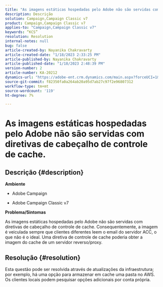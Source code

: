 ```yaml
---
title: "As imagens estáticas hospedadas pelo Adobe não são servidas com diretivas de cabeçalho de controle de cache."
description: Descrição
solution: Campaign,Campaign Classic v7
product: Campaign,Campaign Classic v7
applies-to: "Campaign,Campaign Classic v7"
keywords: “KCS”
resolution: Resolution
internal-notes: null
bug: false
article-created-by: Nayanika Chakravarty
article-created-date: "1/18/2023 2:33:25 PM"
article-published-by: Nayanika Chakravarty
article-published-date: "1/18/2023 2:48:39 PM"
version-number: 2
article-number: KA-20212
dynamics-url: "https://adobe-ent.crm.dynamics.com/main.aspx?forceUCI=1&pagetype=entityrecord&etn=knowledgearticle&id=1b98e10b-3d97-ed11-aad1-6045bd006b4b"
source-git-commit: f82350fa0a264ab20a95d7ab27c97f2e96807312
workflow-type: tm+mt
source-wordcount: '119'
ht-degree: 7%

---
```


# As imagens estáticas hospedadas pelo Adobe não são servidas com diretivas de cabeçalho de controle de cache.

## Descrição {#description}


<b>Ambiente</b>

- Adobe Campaign

- Adobe Campaign Classic v7

<b>Problema/Sintomas</b>

As imagens estáticas hospedadas pelo Adobe não são servidas com diretivas de cabeçalho de controle de cache. Consequentemente, a imagem é veiculada sempre que clientes diferentes leem o email do servidor ACC, o que não é o ideal. Uma diretiva de controle de cache poderia obter a imagem do cache de um servidor reverso/proxy.


## Resolução {#resolution}


Esta questão pode ser resolvida através de atualizações da infraestrutura; por exemplo, há uma opção para armazenar em cache uma pasta no AWS. Os clientes locais podem pesquisar opções adicionais por conta própria.

